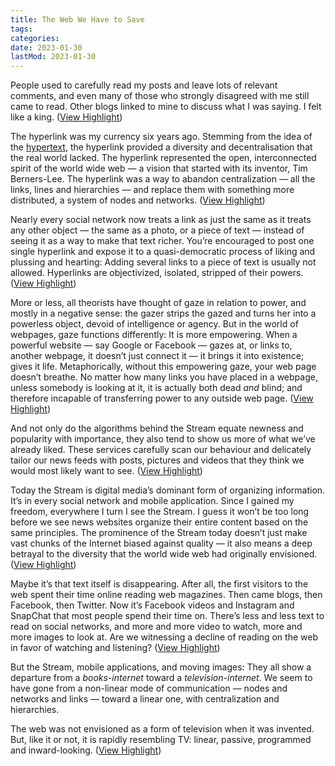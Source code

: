 ```yaml
---
title: The Web We Have to Save
tags:
categories:
date: 2023-01-30
lastMod: 2023-01-30
---
```

People used to carefully read my posts and leave lots of relevant comments, and even many of those who strongly disagreed with me still came to read. Other blogs linked to mine to discuss what I was saying. I felt like a king. ([View Highlight](https://read.readwise.io/read/01gmsjbn3ehxq0dmy5472eam15))

The hyperlink was my currency six years ago. Stemming from the idea of the [hypertext](http://www.cyberartsweb.org/cpace/ht/htov.html), the hyperlink provided a diversity and decentralisation that the real world lacked. The hyperlink represented the open, interconnected spirit of the world wide web — a vision that started with its inventor, Tim Berners-Lee. The hyperlink was a way to abandon centralization — all the links, lines and hierarchies — and replace them with something more distributed, a system of nodes and networks. ([View Highlight](https://read.readwise.io/read/01gmsjey3h9b4p5ty07z7qva73))

Nearly every social network now treats a link as just the same as it treats any other object — the same as a photo, or a piece of text — instead of seeing it as a way to make that text richer. You’re encouraged to post one single hyperlink and expose it to a quasi-democratic process of liking and plussing and hearting: Adding several links to a piece of text is usually not allowed. Hyperlinks are objectivized, isolated, stripped of their powers. ([View Highlight](https://read.readwise.io/read/01gmsjfvzkmdqh1v16w6pg784n))

More or less, all theorists have thought of gaze in relation to power, and mostly in a negative sense: the gazer strips the gazed and turns her into a powerless object, devoid of intelligence or agency. But in the world of webpages, gaze functions differently: It is more empowering. When a powerful website — say Google or Facebook — gazes at, or links to, another webpage, it doesn’t just connect it — it brings it into existence; gives it life. Metaphorically, without this empowering gaze, your web page doesn’t breathe. No matter how many links you have placed in a webpage, unless somebody is looking at it, it is actually both dead *and* blind; and therefore incapable of transferring power to any outside web page. ([View Highlight](https://read.readwise.io/read/01gmsjh97xzswjg6fc3cwjgscp))

And not only do the algorithms behind the Stream equate newness and popularity with importance, they also tend to show us more of what we’ve already liked. These services carefully scan our behaviour and delicately tailor our news feeds with posts, pictures and videos that they think we would most likely want to see. ([View Highlight](https://read.readwise.io/read/01gmsjkq6qkpgw4tv89h668cva))

Today the Stream is digital media’s dominant form of organizing information. It’s in every social network and mobile application. Since I gained my freedom, everywhere I turn I see the Stream. I guess it won’t be too long before we see news websites organize their entire content based on the same principles. The prominence of the Stream today doesn’t just make vast chunks of the Internet biased against quality — it also means a deep betrayal to the diversity that the world wide web had originally envisioned. ([View Highlight](https://read.readwise.io/read/01gmsjmxth9rbw8b6k1km6688d))

Maybe it’s that text itself is disappearing. After all, the first visitors to the web spent their time online reading web magazines. Then came blogs, then Facebook, then Twitter. Now it’s Facebook videos and Instagram and SnapChat that most people spend their time on. There’s less and less text to read on social networks, and more and more video to watch, more and more images to look at. Are we witnessing a decline of reading on the web in favor of watching and listening? ([View Highlight](https://read.readwise.io/read/01gmsjw80h0g5t65gp9vw5rmts))

But the Stream, mobile applications, and moving images: They all show a departure from a *books-internet* toward a *television-internet*. We seem to have gone from a non-linear mode of communication — nodes and networks and links — toward a linear one, with centralization and hierarchies.

The web was not envisioned as a form of television when it was invented. But, like it or not, it is rapidly resembling TV: linear, passive, programmed and inward-looking. ([View Highlight](https://read.readwise.io/read/01gmsjwzh72eevx9brx0js613j))
